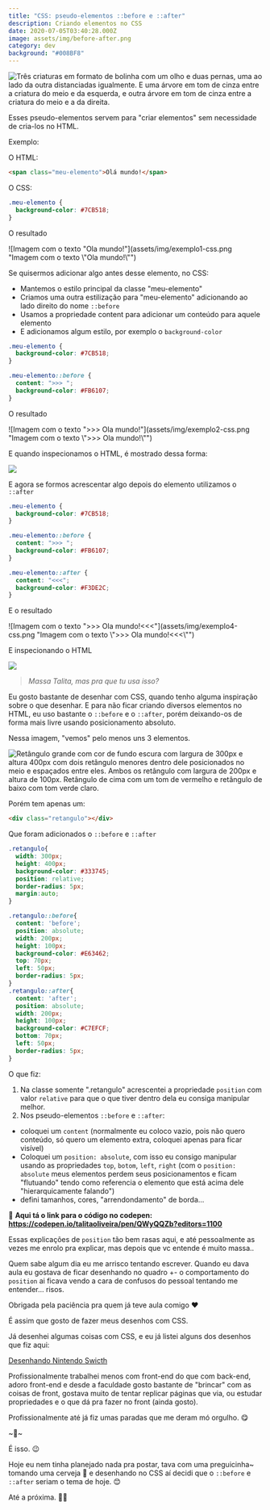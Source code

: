 ```yaml
---
title: "CSS: pseudo-elementos ::before e ::after"
description: Criando elementos no CSS
date: 2020-07-05T03:40:28.000Z
image: assets/img/before-after.png
category: dev
background: "#008BF8"
---
```

![Três criaturas em formato de bolinha com um olho e duas pernas, uma ao lado da outra distanciadas igualmente. E uma árvore em tom de cinza entre a criatura do meio e da esquerda, e outra árvore em tom de cinza entre a criatura do meio e a da direita.](assets/img/before-after.png "Três criaturas em formato de bolinha com um olho e duas pernas, uma ao lado da outra distanciadas igualmente. E uma árvore em tom de cinza entre a criatura do meio e da esquerda, e outra árvore em tom de cinza entre a criatura do meio e a da direita.")

Esses pseudo-elementos servem para "criar elementos" sem necessidade de cria-los no HTML.

Exemplo:

O HTML:

```html
<span class="meu-elemento">Olá mundo!</span>
```

O CSS:

```css
.meu-elemento {
  background-color: #7CB518;
}
```

O resultado

![Imagem com o texto "Ola mundo!"](assets/img/exemplo1-css.png "Imagem com o texto \\"Ola mundo!\\"")

Se quisermos adicionar algo antes desse elemento, no CSS:

* Mantemos o estilo principal da classe "meu-elemento"
* Criamos uma outra estilização para "meu-elemento" adicionando ao lado direito do nome `::before`
* Usamos a propriedade content para adicionar um conteúdo para aquele elemento
* E adicionamos algum estilo, por exemplo o `background-color`

```css
.meu-elemento {
  background-color: #7CB518;
}

.meu-elemento::before {
  content: ">>> ";
  background-color: #FB6107;
}
```

O resultado

![Imagem com o texto ">>> Ola mundo!"](assets/img/exemplo2-css.png "Imagem com o texto \\">>> Ola mundo!\\"")

E quando inspecionamos o HTML, é mostrado dessa forma:

![](assets/img/exemplo3-css.png)

E agora se formos acrescentar algo depois do elemento utilizamos o `::after`

```css
.meu-elemento {
  background-color: #7CB518;
}

.meu-elemento::before {
  content: ">>> ";
  background-color: #FB6107;
}

.meu-elemento::after {
  content: "<<<";
  background-color: #F3DE2C;
}
```

E o resultado

![Imagem com o texto ">>> Ola mundo!<<<"](assets/img/exemplo4-css.png "Imagem com o texto \\">>> Ola mundo!<<<\\"")

E inspecionando o HTML

![](assets/img/exemplo5-css.png)

> *Massa Talita, mas pra que tu usa isso?*

Eu gosto bastante de desenhar com CSS, quando tenho alguma inspiração sobre o que desenhar. E para não ficar criando diversos elementos no HTML, eu uso bastante o `::before` e o `::after`, porém deixando-os de forma mais livre usando posicionamento absoluto.

Nessa imagem, "vemos" pelo menos uns 3 elementos.

![Retângulo grande com cor de fundo escura com largura de 300px e altura 400px com dois retângulo menores dentro dele posicionados no meio e espaçados entre eles. Ambos os retângulo com largura de 200px e altura de 100px. Retângulo de cima com um tom de vermelho e retângulo de baixo com tom verde claro. ](assets/img/exemplo6-css.png "Retângulo grande com cor de fundo escura com largura de 300px e altura 400px com dois retângulo menores dentro dele posicionados no meio e espaçados entre eles. Ambos os retângulo com largura de 200px e altura de 100px. Retângulo de cima com um tom de vermelho e retângulo de baixo com tom verde claro. ")

Porém tem apenas um:

```html
<div class="retangulo"></div>
```

Que foram adicionados o `::before` e `::after`

```css
.retangulo{
  width: 300px;
  height: 400px;
  background-color: #333745;
  position: relative;
  border-radius: 5px;
  margin:auto;
}

.retangulo::before{
  content: 'before';
  position: absolute;
  width: 200px;
  height: 100px;
  background-color: #E63462;
  top: 70px;
  left: 50px;
  border-radius: 5px;
}
.retangulo::after{
  content: 'after';
  position: absolute;
  width: 200px;
  height: 100px;
  background-color: #C7EFCF;
  bottom: 70px;
  left: 50px;
  border-radius: 5px;
}
```

O que fiz:

1. Na classe somente ".retangulo" acrescentei a propriedade `position` com valor `relative` para que o que tiver dentro dela eu consiga manipular melhor.
2. Nos pseudo-elementos `::before` e `::after`:

* coloquei um `content` (normalmente eu coloco vazio, pois não quero conteúdo, só quero um elemento extra, coloquei apenas para ficar visível)
* Coloquei um `position: absolute`, com isso eu consigo manipular usando as propriedades `top`, `botom`, `left`, `right` (com o `position: absolute` meus elementos perdem seus posicionamentos e ficam "flutuando" tendo como referencia o elemento que está acima dele "hierarquicamente falando")
* defini tamanhos, cores, "arrendondamento" de borda...

🔗 **Aqui tá o link para o código no codepen:** [](https://codepen.io/talitaoliveira/pen/QWyQQZb?editors=1100)**<https://codepen.io/talitaoliveira/pen/QWyQQZb?editors=1100>**

Essas explicações de `position` tão bem rasas aqui, e até pessoalmente as vezes me enrolo pra explicar, mas depois que vc entende é muito massa..

Quem sabe algum dia eu me arrisco tentando escrever. Quando eu dava aula eu gostava de ficar desenhando no quadro +- o comportamento do `position` ai ficava vendo a cara de confusos do pessoal tentando me entender... risos.

Obrigada pela paciência pra quem já teve aula comigo ❤️

É assim que gosto de fazer meus desenhos com CSS.

Já desenhei algumas coisas com CSS, e eu já listei alguns dos desenhos que fiz aqui:

[Desenhando Nintendo Swicth](https://blog.talitaoliveira.com.br/desenhando-nintendo-swicth/)

Profissionalmente trabalhei menos com front-end do que com back-end, adoro front-end e desde a faculdade gosto bastante de "brincar" com as coisas de front, gostava muito de tentar replicar páginas que via, ou estudar propriedades e o que dá pra fazer no front (ainda gosto).

Profissionalmente até já fiz umas paradas que me deram mó orgulho. 😋

\~🌟\~

É isso. 😉

Hoje eu nem tinha planejado nada pra postar, tava com uma preguicinha~ tomando uma cerveja 🍺 e desenhando no CSS aí decidi que o `::before` e `::after` seriam o tema de hoje. 😊

Até a próxima. 🤙🏽